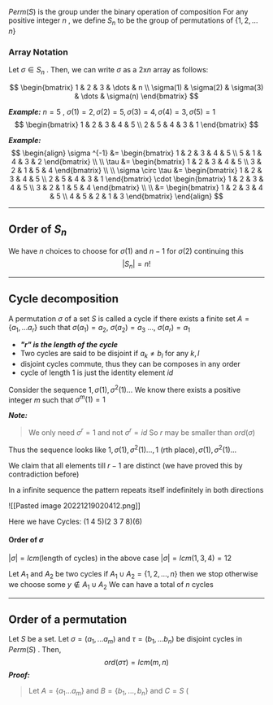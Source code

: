 $Perm(S)$ is the group under the binary operation of composition
For any positive integer $n$ , we define $S_{n}$ to be the group of permutations of $\{1, 2, \dots n \}$

### Array Notation

Let $\sigma \in S_{n}$ . Then, we can write $\sigma$ as a $2$x$n$ array as follows:

$$
\begin{bmatrix}
1 & 2 & 3 & \dots & n  \\
\sigma(1) & \sigma(2) & \sigma(3) & \dots & \sigma(n)
\end{bmatrix}
$$

***Example:***
$n=5$ , $\sigma(1)=2 , \sigma(2) = 5 , \sigma(3) = 4, \sigma(4) = 3 , \sigma(5) = 1$
$$
\begin{bmatrix}
1 & 2 & 3 & 4 & 5 \\
2 & 5 & 4 & 3 & 1
\end{bmatrix}
$$

***Example:***
$$
\begin{align}
\sigma ^{-1} &=
\begin{bmatrix}
1  & 2 & 3  & 4  & 5 \\
5  &  1  & 4  &  3  & 2
\end{bmatrix} \\ \\
\tau &= 
\begin{bmatrix}
1  & 2  & 3  & 4  &  5 \\
3  & 2  & 1  & 5  & 4
\end{bmatrix} \\ \\
\sigma \circ \tau &=
\begin{bmatrix}
1  & 2  & 3  & 4  & 5 \\
2  & 5  & 4  & 3  & 1
\end{bmatrix}
\cdot
\begin{bmatrix}
1  & 2  & 3  & 4  & 5  \\
3  & 2  & 1  & 5  & 4
\end{bmatrix} \\ \\
&=
\begin{bmatrix}
1  & 2  & 3  & 4  & 5 \\
4  & 5  & 2  & 1  & 3
\end{bmatrix}
\end{align}
$$

----

## Order of $S_{n}$

We have $n$ choices to choose for $\sigma(1)$ and $n-1$ for $\sigma(2)$
continuing this
$$
|S_{n}| = n!
$$

---

## Cycle decomposition

A permutation $\sigma$ of a set $S$ is called a cycle if there exists a finite set $A = \{ a_{1} , \dots a_{r} \}$ such that 
$\sigma(a_{1}) = a_{2} , \:\sigma(a_{2}) = a_{3} \:\dots , \:\sigma(a_{r}) = a_{1}$

- ***"$r$" is the length of the cycle***
- Two cycles are said to be disjoint if $a_{k} \neq b_{l}$  for any $k , l$
- disjoint cycles commute, thus they can be composes in any order
- cycle of length $1$ is just the identity element $id$

Consider the sequence 
$1, \sigma(1), \sigma^{2}(1) \dots$ 
We know there exists a positive integer $m$ such that $\sigma^{m}(1) = 1$

***Note:*** 
> We only need $\sigma^{r} =1$ 
> and not $\sigma^{r} = id$
> So $r$ may be smaller than $ord(\sigma)$

Thus the sequence looks like 
$1 , \sigma(1) , \sigma ^{2}(1) \dots , 1 \text{ (rth place)} , \sigma(1) , \sigma ^{2}(1) \dots$

We claim that all elements till $r-1$ are distinct
(we have proved this by contradiction before)

In a infinite sequence the pattern repeats itself indefinitely in both directions

![[Pasted image 20221219020412.png]]

Here we have Cycles: $(1 \: 4 \: 5)(2 \: 3 \:7 \:8)(6)$

#### Order of $\sigma$
$|\sigma| = lcm(\text{length of cycles})$
in the above case $|\sigma| = lcm(1,3,4) = 12$

Let $A_{1}$ and $A_{2}$ be two cycles
if $A_{1} \cup A_{2} = \{ 1, 2,\dots ,n \}$ then we stop
otherwise we choose some $y \notin A_{1} \cup A_{2}$ 
We can have a total of $n$ cycles

---

## Order of a permutation

Let $S$ be a set.
Let $\sigma = (a_{1} , \dots a_{m})$  and $\tau = (b_{1} , \dots b_{n})$  be disjoint cycles in $Perm(S)$ .
Then,
$$
ord(\sigma \tau) = lcm(m ,n)
$$
***Proof:***
> Let $A = \{ a_{1}\dots a_{m}\}$  and $B = \{b_{1},\dots , b_{n} \}$  and $C = S \ ($
